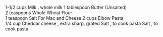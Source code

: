  1-1/2 cups Milk	, whole milk
1 tablespoon Butter (Unsalted)	
2 teaspoons Whole Wheat Flour	
1 teaspoon Salt	
For Mac and Cheese
2 cups Elbow Pasta	
1/4 cup Cheddar cheese	, extra sharp, grated
Salt	, to cook pasta
Salt	, to cook pasta 